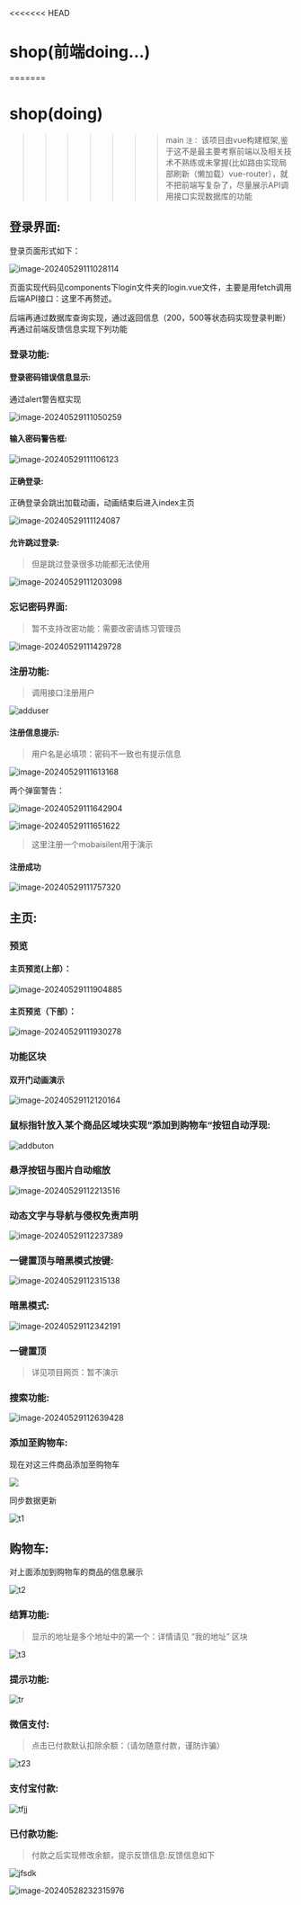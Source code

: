 <<<<<<< HEAD
# shop(前端doing...)
=======
# shop(doing)
>>>>>>> main
`注：` 该项目由vue构建框架,鉴于这不是最主要考察前端以及相关技术不熟练或未掌握(比如路由实现局部刷新（懒加载）vue-router），就不把前端写复杂了，尽量展示API调用接口实现数据库的功能

## 登录界面:

登录页面形式如下：

![image-20240529111028114](.\README.assets\image-20240529111028114.png)

页面实现代码见components下login文件夹的login.vue文件，主要是用fetch调用后端API接口：这里不再赘述。

后端再通过数据库查询实现，通过返回信息（200，500等状态码实现登录判断）再通过前端反馈信息实现下列功能

### 登录功能:

#### 登录密码错误信息显示:

通过alert警告框实现

![image-20240529111050259](.\README.assets\image-20240529111050259.png)

#### 输入密码警告框:

![image-20240529111106123](.\README.assets\image-20240529111106123.png)

#### 正确登录:

正确登录会跳出加载动画，动画结束后进入index主页

![image-20240529111124087](.\README.assets\image-20240529111124087.png)

#### 允许跳过登录:

> 但是跳过登录很多功能都无法使用

![image-20240529111203098](.\README.assets\image-20240529111203098.png)

### 忘记密码界面:

> 暂不支持改密功能：需要改密请练习管理员

![image-20240529111429728](.\README.assets\image-20240529111429728.png)

### 注册功能:

> 调用接口注册用户

![adduser](https://img.nxtf.net/sPeX7B.png)

#### 注册信息提示:

> 用户名是必填项：密码不一致也有提示信息

![image-20240529111613168](.\README.assets\image-20240529111613168.png)

两个弹窗警告：

![image-20240529111642904](.\README.assets\image-20240529111642904.png)

![image-20240529111651622](.\README.assets\image-20240529111651622.png)

> 这里注册一个mobaisilent用于演示

#### 注册成功

![image-20240529111757320](.\README.assets\image-20240529111757320.png)

## 主页:

### 预览

#### 主页预览(上部）：

![image-20240529111904885](.\README.assets\image-20240529111904885.png)

#### 主页预览（下部）：

![image-20240529111930278](.\README.assets\image-20240529111930278.png)

### 功能区块

#### 双开门动画演示

![image-20240529112120164](.\README.assets\image-20240529112120164.png)



### 鼠标指针放入某个商品区域块实现”添加到购物车“按钮自动浮现:

![addbuton](https://img.nxtf.net/3aTU6o.png)

### 悬浮按钮与图片自动缩放

![image-20240529112213516](.\README.assets\image-20240529112213516.png)

### 动态文字与导航与侵权免责声明

![image-20240529112237389](.\README.assets\image-20240529112237389.png)

### 一键置顶与暗黑模式按键:

![image-20240529112315138](.\README.assets\image-20240529112315138.png)

### 暗黑模式:

![image-20240529112342191](.\README.assets\image-20240529112342191.png)

### 一键置顶

> 详见项目网页：暂不演示

### 搜索功能:

![image-20240529112639428](.\README.assets\image-20240529112639428.png)

### 添加至购物车:

现在对这三件商品添加至购物车

![](https://img.nxtf.net/3rOfoW.png)

同步数据更新

![t1](https://img.nxtf.net/WjKUjJ.png)

## 购物车:

对上面添加到购物车的商品的信息展示

![t2](https://img.nxtf.net/cdmTK0.png)

### 结算功能:

> 显示的地址是多个地址中的第一个：详情请见 “我的地址” 区块

![t3](https://img.nxtf.net/LzYuEp.png)


### 提示功能:


![tr]()

### 微信支付:

> 点击已付款默认扣除余额：（请勿随意付款，谨防诈骗）

![t23]()

### 支付宝付款:

![tfjj]()

### 已付款功能:

> 付款之后实现修改余额，提示反馈信息:反馈信息如下

![jfsdk]()



![image-20240528232315976](C:\Users\绝尘\AppData\Roaming\Typora\typora-user-images\image-20240528232315976.png)

